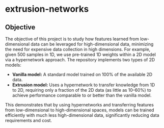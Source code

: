 # extrusion-networks

## Objective

The objective of this project is to study how features learned from low-dimensional data can be leveraged for high-dimensional data, minimizing the need for expensive data collection in high dimensions. For example, given 500 samples in 1D, we use pre-trained 1D weights within a 2D model via a hypernetwork approach. The repository implements two types of 2D models: 

- **Vanilla model:** A standard model trained on 100% of the available 2D data.
- **Extrusion model:** Uses a hypernetwork to transfer knowledge from 1D to 2D, requiring only a fraction of the 2D data (as little as 10–60%) to achieve performance comparable to or better than the vanilla model.

This demonstrates that by using hypernetworks and transferring features from low-dimensional to high-dimensional spaces, models can be trained efficiently with much less high-dimensional data, significantly reducing data requirements and cost.
